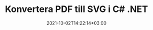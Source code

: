 ---
############################# Static ############################
layout: "autogen-gist"
date: 2021-10-02T14:22:14+03:00
draft: false
path: "sv/total/net/conversion/pdf-to-svg/"
other_out_formats: "DOC DOCX DOCM DOT DOTX DOTM TXT RTF HTML HTM MHTML MHT XLS XLSX XLSM XLSB XLT XLTX XLTM XLAM CSV TSV DIF SXC FODS PPT PPTX PPTM PPS PPSX PPSM POT POTX POTM ODT OTT OTP ODP ODS EMZ WMZ SVG SVGZ XPS TEX DCM WMF EMF BMP PNG GIF JPEG TIFF ICO WEBP JP2 TGA PSB PSD EPUB MD DICOM FODP JPG"
ad_headline: "Konvertera PDF till SVG | .NET"
ad_description: "Mest exakta PDF till SVG dokumentkonverteringslösning för dina .NET-applikationer."

############################# Head ############################
head_title: "Konvertera PDF till SVG i C# .NET – Snabb PDF-konvertering"
head_description: "Snabb och säker konvertering från PDF till SVG i .NET & Mono-ramverk – Konvertera PDF till SVG och 100+ andra filformat i alla typer av C#, VB.NET, ASP.NET & .NET Core-applikationer."

############################# Header ############################
title: "Konvertera PDF till SVG i C# .NET"
description: "Konvertera PDF till SVG i C# .NET-applikationer med hjälp av flexibla dokumentkonverteringsfunktioner för att anpassa utseendet på det konverterade dokumentformatet. Konvertera exakt från PDF-filer till ordbehandlingsdokument, Excel-kalkylblad, PowerPoint-presentationer, Photoshop, e-bok, webb- och bildfilformat. Konvertera hela dokumentet eller välj specifika sidor i PDF-filen baserat på de selektiva sidnumren eller sidintervallen och konvertera enkelt till ett brett utbud av dokumentformat som stöds."

############################# SubMenu ############################
submenu:
    enable: false

############################# Content ############################
content:
    enable: true
    block:
    - title_left: "Hur man konverterar PDF till SVG i C# .NET"
      content_left: |
          Följ dessa enkla steg för konvertering av PDF till SVG i .NET. Visa det konverterade dokumentet som det är eller rendera och visa det som HTML utan att använda någon extern programvara.

          -   Skapa **Converter**-objekt för att konvertera PDF-dokument
          -   Ställ in konverteringsalternativen för SVG-format
          -   Anrop **Convert**-metoden för **Converter**-klassinstansen för konvertering till SVG
          -   Ställ in alternativ för HTML-visning
          -   Skapa **Viewer**-objekt för att visa konverterade dokument som HTML
          
      title_right: "Nedladdningar och installationsinstruktioner"
      content_right: |
          Du behöver namnrymder `GroupDocs.Conversion` och `GroupDocs.Viewer` för att konvertera PDF-filer till ett brett utbud av bilder och dokumenttyper som Microsoft Office (Word, Excel, PowerPoint, Project, Outlook), OpenDocument, HTML och CAD-diagram. Utforska andra [.NET API:er för Office-dokument](https://products.conholdate.com/total/net/) som erbjuds av Conholdate.Total.
          
          Hämta respektive monteringsfiler från [Nedladdningar](https://downloads.conholdate.com/total/net) eller hämta hela paketet från [NuGet](https://www.nuget.org/packages/Conholdate.Total/) för att lägga till `Conholdate.Total for .NET` direkt i din arbetsyta.
          
      gisthash: "d2247f969461c42ed50a02e53e93953a"
      gistfile: "pdf-to-word-conversion-and-html-viewer.cs"

    - title_left: "Konvertera PDF till Word-dokument i .NET"
      content_left: |
          Det blir lättare att konvertera från PDF till ett Word-dokument i C# .NET-applikationer med Conholdate.Total API:er. PDF-filen omvandlas till en Word-fil (DOCX) med dokumentformatering som källfil. Du kan enkelt redigera innehållet som text, tabeller, bilder och listor från det konverterade Word-dokumentet.

          -   Skapa **Converter** klassobjekt och skicka källfilen **PDF** till det
          -   Anropa metoden **Convert** för objektet **Converter**
          -   Ange **DOCX** som önskat utdataformat genom att skicka **WordProcessingConvertOptions**-objektet till det
          -   Anrop **Convert** för klassinstansen **Converter** för konvertering till **DOCX**
          
      title_right: "Konvertera lösenordsskyddade arkiv"
      content_right: |
          I vissa fall är den konverterade dokumentstorleken större och det tar tid att konvertera. Som standard sparas det cachade konverterade dokumentet på den lokala enheten, men [Conholdate.Total for .NET](https://products.conholdate.com/total/net/) erbjuder anpassad cacheimplementeringsfunktion som använder iCache-gränssnittet för att effektivt hantera cachekonvertering resulterar på ditt eget sätt. Det påskyndar den övergripande repetitiva konverteringsprocessen.
          
          [.NET PDF-konverteringsbiblioteket](https://products.groupdocs.com/conversion/net/) stöder även konvertering till och från lösenordsskyddade arkiv och komprimering av konverteringsresultaten till ZIP, RAR, 7Z, TAR, GZ och BZ2 arkivformat.
          
      gisthash: "d2247f969461c42ed50a02e53e93953a"
      gistfile: "pdf-to-word-conversion.cs"

    - title_left: "Konvertera PDF till Excel i C# .NET"
      content_left: |
          Vänd PDF till Excel-kalkylblad med några rader C# .NET-kod. Innehållet i en PDF-fil konverteras till rader och kolumner i ett Excel-kalkylblad som enkelt kan redigeras efter behov. En PDF-fil kan konverteras till dessa kalkylbladsformat (XLS, XLSX, XLSM, XLSB, XLTX, XLT), OpenDocument (ODS, OTS) och Apple iWork Numbers.

          -   Skapa **Converter** klassobjekt och skicka källfilen **PDF** till det
          -   Anropa metoden **Convert** för objektet **Converter**
          -   Ange **XLSX** som önskat utdataformat genom att skicka **SpreadsheetConvertOptions**-objektet till det
          -   Anrop **Convert** för klassinstansen **Converter** för konvertering till **XLSX**
        
      title_right: "Utdrag av källdokumentinformation"
      content_right: |
          Funktionen för att extrahera dokumentinformation gör det inte bara möjligt att få den grundläggande informationen om källdokumentfilen utan den stöder också extrahering av värdefull filformatsspecifik information såsom projektstart- och slutdatum för en Microsoft Project-fil, eventuella utskriftsrestriktioner för ett PDF-dokument, lista över mappar som ingår i en Outlook-datafil etc.

          Konvertera populära dokumentfilformat på olika operativsystem som Windows, Linux eller macOS medan du använder plattformar som Windows Azure, Mono och Xamarin.
          
      gisthash: "d2247f969461c42ed50a02e53e93953a"
      gistfile: "pdf-to-excel-conversion.cs"

    - title_left: "Konvertera PDF till PowerPoint i C# .NET"
      content_left: |
          Att konvertera PDF till PowerPoint-bilder (PPT, PPTX) går snabbare med Conholdate.Total för .NET API:er. När du har konverterat kan du enkelt redigera PowerPoint-presentationer och bilder i Microsoft PowerPoint.

          -   Skapa **Converter** klassobjekt och skicka källfilen **PDF** till det
          -   Anropa metoden **Convert** för objektet **Converter**
          -   Ange **PPTX** som önskat utdataformat genom att skicka **PresentationConvertOptions**-objektet till det
          -   Anrop **Convert** för klassinstansen **Converter** för konvertering till **PPTX**
          
      title_right: "Ladda och konvertera fjärrplacerade dokument"
      content_right: |
          Genom att använda Conholdate.Total för .NET – utvecklare kan ladda och konvertera dokument från olika avlägsna platser och molndokumentlagringsresurser som Amazon S3, Microsoft Azure Blob, FTP, lokal disk, stream eller en enkel URL. Du behöver bara specificera metoden för att erhålla fjärrbelägen dokumentström och sedan skicka den vidare till klassen Converter som en konstruktor.
          
          Conholdate.Total för .NET API:er är inbyggda i Windows Forms, ASP.NET, WPF, WCF eller någon typ av applikation baserad på .NET Framework 2.0 eller senare.
          
      gisthash: "d2247f969461c42ed50a02e53e93953a"
      gistfile: "pdf-to-powerpoint-conversion.cs"

    - title_left: "Konvertera PDF till bilder i .NET"
      content_left: |
          Konvertera PDF till bildformat som JPG, PNG, GIF, BMP, TIFF och många andra med en exakt bildkvalitet och upplösning. Förvandla hela PDF-filen eller välj från några utvalda sidor att konvertera till bilderna.

          -   Skapa **Converter** klassobjekt och skicka källfilen **PDF** till det
          -   Anropa metoden **Convert** för objektet **Converter**
          -   Deklarera att **SavePageStream** delegerat för att spara konverterad dokumentsida i stream
          -   Ange **PNG** som önskat utdataformat genom att skicka **ImageConvertOptions**-objektet till det
          -   Anrop **Converter** för klassinstansen **Converter** för konvertering till **PNG**
          
      title_right: "Lägg till text- eller bildvattenstämplar i dokument"
      content_right: |
          Konvertera dokument exakt som originalfilen och använd text- eller bildvattenstämplar på de konverterade dokumentsidorna. Stämpla vattenstämplarna smart med en handfull uppsättning vattenstämpelalternativ för att hantera teckensnitt, färg, bredd, höjd, rotationsvinkel, transparens och placera vattenstämpeln i bakgrunden på dokumentsidorna.
          
          Den automatiska identifieringen av källdokumentformatet är en annan användbar funktion för att hämta själva filtillägget i vissa fall där källfilen presenteras i form av byteström. Utvecklare kan också få en komplett lista över alla konverteringsformat som stöds när de konverterar ett dokument till ett annat filformat genom att anropa GetPossibleConversions-metoden för Converter-objekt.
          
      gisthash: "d2247f969461c42ed50a02e53e93953a"
      gistfile: "pdf-to-image-conversion.cs"

############################# About Formats ############################
about_formats:
    enable: false
############################# More Formats ############################
more_formats:
    enable: true
    auto: false
    other_out_formats: DOC DOCX DOCM DOT DOTX DOTM TXT RTF HTML HTM MHTML MHT XLS XLSX XLSM XLSB XLT XLTX XLTM XLAM CSV TSV DIF SXC FODS PPT PPTX PPTM PPS PPSX PPSM POT POTX POTM ODT OTT OTP ODP ODS EMZ WMZ SVG SVGZ XPS TEX DCM WMF EMF BMP PNG GIF JPEG TIFF ICO WEBP JP2 TGA PSB PSD EPUB MD DICOM FODP JPG
############################# Back to top ###############################
back_to_top:
  enable: true
---